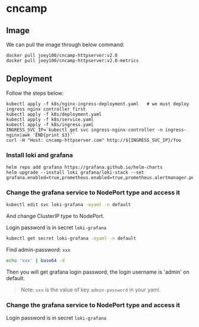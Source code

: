# cncamp

## Image
We can pull the image through below command:
```shell
docker pull joey100/cncamp-httpserver:v2.0
docker pull joey100/cncamp-httpserver:v2.0-metrics
```

## Deployment

Follow the steps below:
```
kubectl apply -f k8s/nginx-ingress-deployment.yaml   # we must deploy ingress nginx controller first
kubectl apply -f k8s/deployment.yaml
kubectl apply -f k8s/service.yaml
kubectl apply -f k8s/ingress.yaml
INGRESS_SVC_IP=`kubectl get svc ingress-nginx-controller -n ingress-nginx|awk 'END{print $3}'`
curl -H "Host: cncamp-httpserver.com" http://${INGRESS_SVC_IP}/foo
```

### Install loki and grafana

```
helm repo add grafana https://grafana.github.io/helm-charts
helm upgrade --install loki grafana/loki-stack --set grafana.enabled=true,prometheus.enabled=true,prometheus.alertmanager.persistentVolume.enabled=false,prometheus.server.persistentVolume.enabled=false
```



### Change the grafana service to NodePort type and access it
```sh
kubectl edit svc loki-grafana -oyaml -n default
```

And change ClusterIP type to NodePort.

Login password is in secret `loki-grafana`

```sh
kubectl get secret loki-grafana -oyaml -n default
```

Find admin-password: `xxx`

```sh
echo 'xxx' | base64 -d
```

Then you will get grafana login password, the login username is 'admin' on default.

> Note: `xxx` is the value of key `admin-password` in your yaml.

### Change the grafana service to NodePort type and access it

Login password is in secret `loki-grafana`

